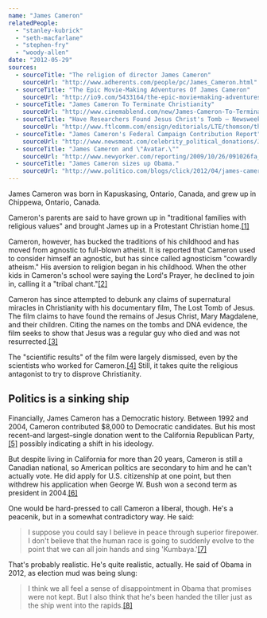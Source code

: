 ```yaml
---
name: "James Cameron"
relatedPeople:
  - "stanley-kubrick"
  - "seth-macfarlane"
  - "stephen-fry"
  - "woody-allen"
date: "2012-05-29"
sources:
  - sourceTitle: "The religion of director James Cameron"
    sourceUrl: "http://www.adherents.com/people/pc/James_Cameron.html"
  - sourceTitle: "The Epic Movie-Making Adventures Of James Cameron"
    sourceUrl: "http://io9.com/5433164/the-epic-movie+making-adventures-of-james-cameron"
  - sourceTitle: "James Cameron To Terminate Christianity"
    sourceUrl: "http://www.cinemablend.com/new/James-Cameron-To-Terminate-Christianity-4562.html"
  - sourceTitle: "Have Researchers Found Jesus Christ's Tomb – Newsweek Beliefs"
    sourceUrl: "http://www.ftlcomm.com/ensign/editorials/LTE/thomson/thomson005/newsweek.pdf"
  - sourceTitle: "James Cameron's Federal Campaign Contribution Report"
    sourceUrl: "http://www.newsmeat.com/celebrity_political_donations/James_Cameron.php"
  - sourceTitle: "James Cameron and \"Avatar.\""
    sourceUrl: "http://www.newyorker.com/reporting/2009/10/26/091026fa_fact_goodyear"
  - sourceTitle: "James Cameron sizes up Obama."
    sourceUrl: "http://www.politico.com/blogs/click/2012/04/james-cameron-treading-water-with-obama-119642.html"
---
```


James Cameron was born in Kapuskasing, Ontario, Canada, and grew up in Chippewa, Ontario, Canada.

Cameron's parents are said to have grown up in "traditional families with religious values" and brought James up in a Protestant Christian home.<a class="source-citation" href="#http://www.adherents.com/people/pc/James_Cameron.html" title="The religion of director James Cameron">[1]</a>

Cameron, however, has bucked the traditions of his childhood and has moved from agnostic to full-blown atheist. It is reported that Cameron used to consider himself an agnostic, but has since called agnosticism "cowardly atheism." His aversion to religion began in his childhood. When the other kids in Cameron's school were saying the Lord's Prayer, he declined to join in, calling it a "tribal chant."<a class="source-citation" href="#http://io9.com/5433164/the-epic-movie+making-adventures-of-james-cameron" title="The Epic Movie-Making Adventures Of James Cameron">[2]</a>

Cameron has since attempted to debunk any claims of supernatural miracles in Christianity with his documentary film, The Lost Tomb of Jesus. The film claims to have found the remains of Jesus Christ, Mary Magdalene, and their children. Citing the names on the tombs and DNA evidence, the film seeks to show that Jesus was a regular guy who died and was not resurrected.<a class="source-citation" href="#http://www.cinemablend.com/new/James-Cameron-To-Terminate-Christianity-4562.html" title="James Cameron To Terminate Christianity">[3]</a>

The "scientific results" of the film were largely dismissed, even by the scientists who worked for Cameron.<a class="source-citation" href="#http://www.ftlcomm.com/ensign/editorials/LTE/thomson/thomson005/newsweek.pdf" title="Have Researchers Found Jesus Christ&apos;s Tomb – Newsweek Beliefs">[4]</a> Still, it takes quite the religious antagonist to try to disprove Christianity.


## Politics is a sinking ship

Financially, James Cameron has a Democratic history. Between 1992 and 2004, Cameron contributed $8,000 to Democratic candidates. But his most recent–and largest–single donation went to the California Republican Party,<a class="source-citation" href="#http://www.newsmeat.com/celebrity_political_donations/James_Cameron.php" title="James Cameron&apos;s Federal Campaign Contribution Report">[5]</a> possibly indicating a shift in his ideology.

But despite living in California for more than 20 years, Cameron is still a Canadian national, so American politics are secondary to him and he can't actually vote. He did apply for U.S. citizenship at one point, but then withdrew his application when George W. Bush won a second term as president in 2004.<a class="source-citation" href="#http://www.newyorker.com/reporting/2009/10/26/091026fa_fact_goodyear" title="James Cameron and &quot;Avatar.&quot;">[6]</a>

One would be hard-pressed to call Cameron a liberal, though. He's a peacenik, but in a somewhat contradictory way. He said:

>I suppose you could say I believe in peace through superior firepower. I don't believe that the human race is going to suddenly evolve to the point that we can all join hands and sing 'Kumbaya.'<a class="source-citation" href="#http://www.newyorker.com/reporting/2009/10/26/091026fa_fact_goodyear" title="James Cameron and &quot;Avatar.&quot;">[7]</a>

That's probably realistic. He's quite realistic, actually. He said of Obama in 2012, as election mud was being slung:

>I think we all feel a sense of disappointment in Obama that promises were not kept. But I also think that he's been handed the tiller just as the ship went into the rapids.<a class="source-citation" href="#http://www.politico.com/blogs/click/2012/04/james-cameron-treading-water-with-obama-119642.html" title="James Cameron sizes up Obama.">[8]</a>